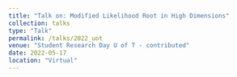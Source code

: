 ```yaml
---
title: "Talk on: Modified Likelihood Root in High Dimensions"
collection: talks
type: "Talk"
permalink: /talks/2022_uot
venue: "Student Research Day U of T - contributed"
date: 2022-05-17
location: "Virtual"
---
```

